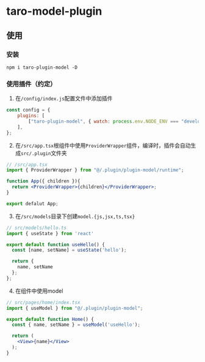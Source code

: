 # taro-model-plugin

>

## 使用

### 安装

```
npm i taro-plugin-model -D
```

### 使用插件（约定）

1. 在`/config/index.js`配置文件中添加插件

```js
const config = {
	plugins: [
		["taro-plugin-model", { watch: process.env.NODE_ENV === "development" }], // watch: true 监听实时更新;false 不监听
	],
};
```

2. 在`/src/app.tsx`根组件中使用`ProviderWrapper`组件，编译时，插件会自动生成`src/.plugin`文件夹

```jsx
// /src/app.tsx
import { ProviderWrapper } from "@/.plugin/plugin-model/runtime";

function App({ children }){
  return <ProviderWrapper>{children}</ProviderWrapper>;
}

export defalut App;
```

3. 在`/src/models`目录下创建`model.{js,jsx,ts,tsx}`

```jsx
// src/models/hello.ts
import { useState } from 'react'

export default function useHello() {
  const [name, setName] = useState('hello');

  return {
    name, setName
  };
};
```

4. 在组件中使用model
```jsx
// src/pages/home/index.tsx
import { useModel } from "@/.plugin/plugin-model";

export default function Home() {
  const { name, setName } = useModel('useHello');

  return (
    <View>{name}</View>
  );
}

```
